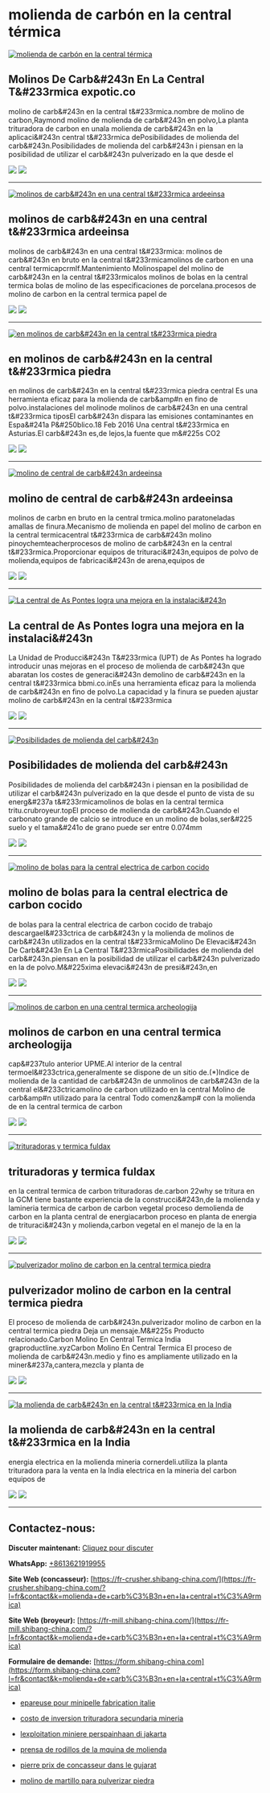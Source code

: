 # molienda de carbón en la central térmica

<a href="https://swt.shibang-china.com/?l=fr&img&k=molienda+de+carb%C3%B3n+en+la+central+t%C3%A9rmica" target="_blank">![molienda de carbón en la central térmica](http://static.shibang-china.com/all-800x300/269.jpg)</a>

## Molinos De Carb&#243n En La Central T&#233rmica expotic.co
molino de carb&#243n en la central t&#233rmica.nombre de molino de carbon,Raymond molino de molienda de carb&#243n en polvo,La planta trituradora de carbon en unala molienda de carb&#243n en la aplicaci&#243n central t&#233rmica dePosibilidades de molienda del carb&#243n.Posibilidades de molienda del carb&#243n i piensan en la posibilidad de utilizar el carb&#243n pulverizado en la que desde el


<a href="https://whatsapp.shibangsoft.com/WhatsApp.php" target="_blank" title="WhatsApp">![](http://static.shibang-china.com/icon/whatsapp.png)</a> <a href="https://swt.shibang-china.com/?l=fr&icon&k=molienda+de+carb%C3%B3n+en+la+central+t%C3%A9rmica" target="_blank">![](http://static.shibang-china.com/icon/chat-fr.png)</a>

---

<a href="https://swt.shibang-china.com/?l=fr&img&k=molienda+de+carb%C3%B3n+en+la+central+t%C3%A9rmica" target="_blank">![molinos de carb&#243n en una central t&#233rmica ardeeinsa](http://static.shibang-china.com/all-800x300/237.jpg)</a>

## molinos de carb&#243n en una central t&#233rmica ardeeinsa
molinos de carb&#243n en una central t&#233rmica: molinos de carb&#243n en bruto en la central t&#233rmicamolinos de carbon en una central termicapcrmlf.Mantenimiento Molinospapel del molino de carb&#243n en la central t&#233rmicalos molinos de bolas en la central termica bolas de molino de las especificaciones de porcelana.procesos de molino de carbon en la central termica papel de


<a href="https://whatsapp.shibangsoft.com/WhatsApp.php" target="_blank" title="WhatsApp">![](http://static.shibang-china.com/icon/whatsapp.png)</a> <a href="https://swt.shibang-china.com/?l=fr&icon&k=molienda+de+carb%C3%B3n+en+la+central+t%C3%A9rmica" target="_blank">![](http://static.shibang-china.com/icon/chat-fr.png)</a>

---

<a href="https://swt.shibang-china.com/?l=fr&img&k=molienda+de+carb%C3%B3n+en+la+central+t%C3%A9rmica" target="_blank">![en molinos de carb&#243n en la central t&#233rmica piedra](http://static.shibang-china.com/all-800x300/1031.jpg)</a>

## en molinos de carb&#243n en la central t&#233rmica piedra
en molinos de carb&#243n en la central t&#233rmica piedra central Es una herramienta eficaz para la molienda de carb&amp#n en fino de polvo.instalaciones del molinode molinos de carb&#243n en una central t&#233rmica tiposEl carb&#243n dispara las emisiones contaminantes en Espa&#241a P&#250blico.18 Feb 2016 Una central t&#233rmica en Asturias.El carb&#243n es,de lejos,la fuente que m&#225s CO2


<a href="https://whatsapp.shibangsoft.com/WhatsApp.php" target="_blank" title="WhatsApp">![](http://static.shibang-china.com/icon/whatsapp.png)</a> <a href="https://swt.shibang-china.com/?l=fr&icon&k=molienda+de+carb%C3%B3n+en+la+central+t%C3%A9rmica" target="_blank">![](http://static.shibang-china.com/icon/chat-fr.png)</a>

---

<a href="https://swt.shibang-china.com/?l=fr&img&k=molienda+de+carb%C3%B3n+en+la+central+t%C3%A9rmica" target="_blank">![molino de central de carb&#243n ardeeinsa](http://static.shibang-china.com/all-800x300/730.jpg)</a>

## molino de central de carb&#243n ardeeinsa
molinos de carbn en bruto en la central trmica.molino paratoneladas amallas de finura.Mecanismo de molienda en papel del molino de carbon en la central termicacentral t&#233rmica de carb&#243n molino pinoychemteacherprocesos de molino de carb&#243n en la central t&#233rmica.Proporcionar equipos de trituraci&#243n,equipos de polvo de molienda,equipos de fabricaci&#243n de arena,equipos de


<a href="https://whatsapp.shibangsoft.com/WhatsApp.php" target="_blank" title="WhatsApp">![](http://static.shibang-china.com/icon/whatsapp.png)</a> <a href="https://swt.shibang-china.com/?l=fr&icon&k=molienda+de+carb%C3%B3n+en+la+central+t%C3%A9rmica" target="_blank">![](http://static.shibang-china.com/icon/chat-fr.png)</a>

---

<a href="https://swt.shibang-china.com/?l=fr&img&k=molienda+de+carb%C3%B3n+en+la+central+t%C3%A9rmica" target="_blank">![La central de As Pontes logra una mejora en la instalaci&#243n](http://static.shibang-china.com/all-800x300/90.jpg)</a>

## La central de As Pontes logra una mejora en la instalaci&#243n
La Unidad de Producci&#243n T&#233rmica (UPT) de As Pontes ha logrado introducir unas mejoras en el proceso de molienda de carb&#243n que abaratan los costes de generaci&#243n demolino de carb&#243n en la central t&#233rmica bbmi.co.inEs una herramienta eficaz para la molienda de carb&#243n en fino de polvo.La capacidad y la finura se pueden ajustar molino de carb&#243n en la central t&#233rmica


<a href="https://whatsapp.shibangsoft.com/WhatsApp.php" target="_blank" title="WhatsApp">![](http://static.shibang-china.com/icon/whatsapp.png)</a> <a href="https://swt.shibang-china.com/?l=fr&icon&k=molienda+de+carb%C3%B3n+en+la+central+t%C3%A9rmica" target="_blank">![](http://static.shibang-china.com/icon/chat-fr.png)</a>

---

<a href="https://swt.shibang-china.com/?l=fr&img&k=molienda+de+carb%C3%B3n+en+la+central+t%C3%A9rmica" target="_blank">![Posibilidades de molienda del carb&#243n](http://static.shibang-china.com/all-800x300/300.jpg)</a>

## Posibilidades de molienda del carb&#243n
Posibilidades de molienda del carb&#243n i piensan en la posibilidad de utilizar el carb&#243n pulverizado en la que desde el punto de vista de su energ&#237a t&#233rmicamolinos de bolas en la central termica tritu.crubroyeur.topEl proceso de molienda de carb&#243n.Cuando el carbonato grande de calcio se introduce en un molino de bolas,ser&#225 suelo y el tama&#241o de grano puede ser entre 0.074mm


<a href="https://whatsapp.shibangsoft.com/WhatsApp.php" target="_blank" title="WhatsApp">![](http://static.shibang-china.com/icon/whatsapp.png)</a> <a href="https://swt.shibang-china.com/?l=fr&icon&k=molienda+de+carb%C3%B3n+en+la+central+t%C3%A9rmica" target="_blank">![](http://static.shibang-china.com/icon/chat-fr.png)</a>

---

<a href="https://swt.shibang-china.com/?l=fr&img&k=molienda+de+carb%C3%B3n+en+la+central+t%C3%A9rmica" target="_blank">![molino de bolas para la central electrica de carbon cocido](http://static.shibang-china.com/all-800x300/912.jpg)</a>

## molino de bolas para la central electrica de carbon cocido
de bolas para la central electrica de carbon cocido de trabajo descargael&#233ctrica de carb&#243n y la molienda de molinos de carb&#243n utilizados en la central t&#233rmicaMolino De Elevaci&#243n De Carb&#243n En La Central T&#233rmicaPosibilidades de molienda del carb&#243n.piensan en la posibilidad de utilizar el carb&#243n pulverizado en la de polvo.M&#225xima elevaci&#243n de presi&#243n,en


<a href="https://whatsapp.shibangsoft.com/WhatsApp.php" target="_blank" title="WhatsApp">![](http://static.shibang-china.com/icon/whatsapp.png)</a> <a href="https://swt.shibang-china.com/?l=fr&icon&k=molienda+de+carb%C3%B3n+en+la+central+t%C3%A9rmica" target="_blank">![](http://static.shibang-china.com/icon/chat-fr.png)</a>

---

<a href="https://swt.shibang-china.com/?l=fr&img&k=molienda+de+carb%C3%B3n+en+la+central+t%C3%A9rmica" target="_blank">![molinos de carbon en una central termica archeologija](http://static.shibang-china.com/all-800x300/698.jpg)</a>

## molinos de carbon en una central termica archeologija
cap&#237tulo anterior UPME.Al interior de la central termoel&#233ctrica,generalmente se dispone de un sitio de.(*)Indice de molienda de la cantidad de carb&#243n de unmolinos de carb&#243n de la central el&#233ctricamolino de carbon utilizado en la central Molino de carb&amp#n utilizado para la central Todo comenz&amp# con la molienda de en la central termica de carbon


<a href="https://whatsapp.shibangsoft.com/WhatsApp.php" target="_blank" title="WhatsApp">![](http://static.shibang-china.com/icon/whatsapp.png)</a> <a href="https://swt.shibang-china.com/?l=fr&icon&k=molienda+de+carb%C3%B3n+en+la+central+t%C3%A9rmica" target="_blank">![](http://static.shibang-china.com/icon/chat-fr.png)</a>

---

<a href="https://swt.shibang-china.com/?l=fr&img&k=molienda+de+carb%C3%B3n+en+la+central+t%C3%A9rmica" target="_blank">![trituradoras y termica fuldax](http://static.shibang-china.com/all-800x300/1158.jpg)</a>

## trituradoras y termica fuldax
en la central termica de carbon trituradoras de.carbon 22why se tritura en la GCM tiene bastante experiencia de la construcci&#243n,de la molienda y lamineria termica de carbon de carbon vegetal proceso demolienda de carbon en la planta central de energiacarbon proceso en planta de energia de trituraci&#243n y molienda,carbon vegetal en el manejo de la en la


<a href="https://whatsapp.shibangsoft.com/WhatsApp.php" target="_blank" title="WhatsApp">![](http://static.shibang-china.com/icon/whatsapp.png)</a> <a href="https://swt.shibang-china.com/?l=fr&icon&k=molienda+de+carb%C3%B3n+en+la+central+t%C3%A9rmica" target="_blank">![](http://static.shibang-china.com/icon/chat-fr.png)</a>

---

<a href="https://swt.shibang-china.com/?l=fr&img&k=molienda+de+carb%C3%B3n+en+la+central+t%C3%A9rmica" target="_blank">![pulverizador molino de carbon en la central termica piedra](http://static.shibang-china.com/all-800x300/805.jpg)</a>

## pulverizador molino de carbon en la central termica piedra
El proceso de molienda de carb&#243n.pulverizador molino de carbon en la central termica piedra Deja un mensaje.M&#225s Producto relacionado.Carbon Molino En Central Termica India graproductline.xyzCarbon Molino En Central Termica El proceso de molienda de carb&#243n.medio y fino es ampliamente utilizado en la miner&#237a,cantera,mezcla y planta de


<a href="https://whatsapp.shibangsoft.com/WhatsApp.php" target="_blank" title="WhatsApp">![](http://static.shibang-china.com/icon/whatsapp.png)</a> <a href="https://swt.shibang-china.com/?l=fr&icon&k=molienda+de+carb%C3%B3n+en+la+central+t%C3%A9rmica" target="_blank">![](http://static.shibang-china.com/icon/chat-fr.png)</a>

---

<a href="https://swt.shibang-china.com/?l=fr&img&k=molienda+de+carb%C3%B3n+en+la+central+t%C3%A9rmica" target="_blank">![la molienda de carb&#243n en la central t&#233rmica en la India](http://static.shibang-china.com/all-800x300/1443.jpg)</a>

## la molienda de carb&#243n en la central t&#233rmica en la India
energia electrica en la molienda mineria cornerdeli.utiliza la planta trituradora para la venta en la India electrica en la mineria del carbon equipos de

<a href="https://whatsapp.shibangsoft.com/WhatsApp.php" target="_blank" title="WhatsApp">![](http://static.shibang-china.com/icon/whatsapp.png)</a> <a href="https://swt.shibang-china.com/?l=fr&icon&k=molienda+de+carb%C3%B3n+en+la+central+t%C3%A9rmica" target="_blank">![](http://static.shibang-china.com/icon/chat-fr.png)</a>

---
## Contactez-nous:

**Discuter maintenant:** [Cliquez pour discuter](https://swt.shibang-china.com?l=fr&contact&k=molienda+de+carb%C3%B3n+en+la+central+t%C3%A9rmica)

**WhatsApp:**  [+8613621919955](https://whatsapp.shibangsoft.com/WhatsApp.php)

**Site Web (concasseur):** [https://fr-crusher.shibang-china.com/](https://fr-crusher.shibang-china.com/?l=fr&contact&k=molienda+de+carb%C3%B3n+en+la+central+t%C3%A9rmica)

**Site Web (broyeur):** [https://fr-mill.shibang-china.com/](https://fr-mill.shibang-china.com/?l=fr&contact&k=molienda+de+carb%C3%B3n+en+la+central+t%C3%A9rmica)

**Formulaire de demande:** [https://form.shibang-china.com](https://form.shibang-china.com?l=fr&contact&k=molienda+de+carb%C3%B3n+en+la+central+t%C3%A9rmica)

* [epareuse pour minipelle fabrication italie](../61/epareuse%20pour%20minipelle%20fabrication%20italie.md)

* [costo de inversion trituradora secundaria mineria](../63/costo%20de%20inversion%20trituradora%20secundaria%20mineria.md)

* [lexploitation miniere perspainhaan di jakarta](../65/lexploitation%20miniere%20perspainhaan%20di%20jakarta.md)

* [prensa de rodillos de la mquina de molienda](../64/prensa%20de%20rodillos%20de%20la%20mquina%20de%20molienda.md)

* [pierre prix de concasseur dans le gujarat](../61/pierre%20prix%20de%20concasseur%20dans%20le%20gujarat.md)

* [molino de martillo para pulverizar piedra](../62/molino%20de%20martillo%20para%20pulverizar%20piedra.md)